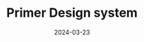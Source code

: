 ---
title: 'Primer Design system'
link: https://primer.style
description: Primer is a set of guidelines, principles, and patterns for designing and building UI at GitHub. It provides a shared language and standardized approach to delivering cohesive experiences.
tags: [design systems]
content-type: reference
date: 2024-03-23
---